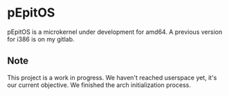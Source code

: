 # pEpitOS

pEpitOS is a microkernel under development for amd64. A previous version for i386 is on my gitlab.

## Note

This project is a work in progress. We haven't reached userspace yet, it's our current objective. We finished the arch initialization process.